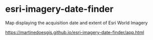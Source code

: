 # esri-imagery-date-finder
Map displaying the acquisition date and extent of Esri World Imagery

https://martinedoesgis.github.io/esri-imagery-date-finder/app.html
